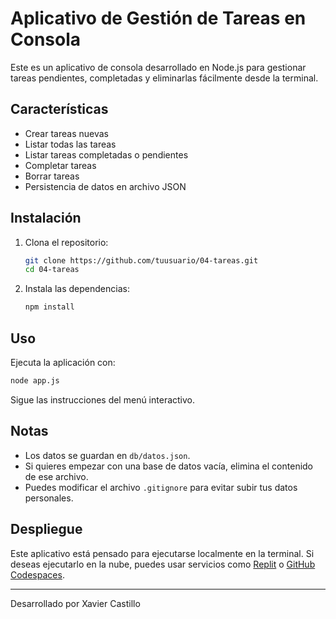 # Aplicativo de Gestión de Tareas en Consola

Este es un aplicativo de consola desarrollado en Node.js para gestionar tareas pendientes, completadas y eliminarlas fácilmente desde la terminal.

## Características

- Crear tareas nuevas
- Listar todas las tareas
- Listar tareas completadas o pendientes
- Completar tareas
- Borrar tareas
- Persistencia de datos en archivo JSON

## Instalación

1. Clona el repositorio:
   ```sh
   git clone https://github.com/tuusuario/04-tareas.git
   cd 04-tareas
   ```

2. Instala las dependencias:
   ```sh
   npm install
   ```

## Uso

Ejecuta la aplicación con:

```sh
node app.js
```

Sigue las instrucciones del menú interactivo.

## Notas

- Los datos se guardan en `db/datos.json`.
- Si quieres empezar con una base de datos vacía, elimina el contenido de ese archivo.
- Puedes modificar el archivo `.gitignore` para evitar subir tus datos personales.

## Despliegue

Este aplicativo está pensado para ejecutarse localmente en la terminal. Si deseas ejecutarlo en la nube, puedes usar servicios como [Replit](https://replit.com/) o [GitHub Codespaces](https://github.com/features/codespaces).

---

Desarrollado por Xavier Castillo